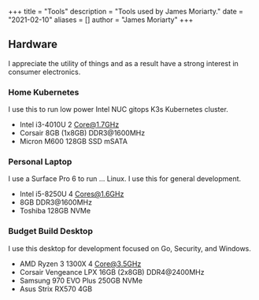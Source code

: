+++
title = "Tools"
description = "Tools used by James Moriarty."
date = "2021-02-10"
aliases = []
author = "James Moriarty"
+++

## Hardware

I appreciate the utility of things and as a result have a strong interest in consumer electronics.

### Home Kubernetes

I use this to run low power Intel NUC gitops K3s Kubernetes cluster.

- Intel i3-4010U 2 Core@1.7GHz
- Corsair 8GB (1x8GB) DDR3@1600MHz
- Micron M600 128GB SSD mSATA

### Personal Laptop

I use a Surface Pro 6 to run ... Linux. I use this for general development.

- Intel i5-8250U 4 Cores@1.6GHz
- 8GB DDR3@1600MHz
- Toshiba 128GB  NVMe

### Budget Build Desktop

I use this desktop for development focused on Go, Security, and Windows.

- AMD Ryzen 3 1300X 4 Core@3.5GHz
- Corsair Vengeance LPX 16GB (2x8GB) DDR4@2400MHz
- Samsung 970 EVO Plus 250GB NVMe
- Asus Strix RX570 4GB
